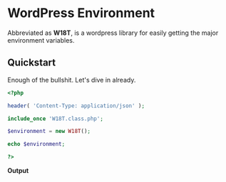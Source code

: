 # WordPress Environment

Abbreviated as **W18T**, is a wordpress library for easily getting the major environment variables.

## Quickstart

Enough of the bullshit. Let's dive in already.

```php
<?php

header( 'Content-Type: application/json' );

include_once 'W18T.class.php';

$environment = new W18T();

echo $environment;

?>
```

**Output**


